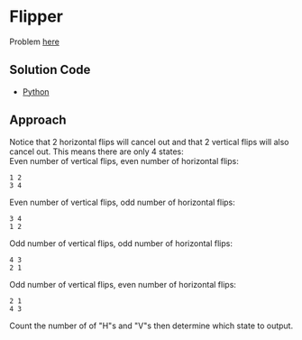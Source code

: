 # Flipper
Problem [here](https://cemc.uwaterloo.ca/contests/computing/2019/stage%201/seniorEF.pdf)

## Solution Code
* [Python](./main.py)

## Approach
Notice that 2 horizontal flips will cancel out and that 2 vertical flips will also cancel out. This means there are only 4 states:  
Even number of vertical flips, even number of horizontal flips:

    1 2
    3 4
Even number of vertical flips, odd number of horizontal flips:

    3 4
    1 2
Odd number of vertical flips, odd number of horizontal flips:

    4 3
    2 1
Odd number of vertical flips, even number of horizontal flips:

    2 1
    4 3
Count the number of of "H"s and "V"s then determine which state to output.
